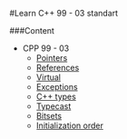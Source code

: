 #Learn C++ 99 - 03 standart

###Content
- CPP 99 - 03
  - [Pointers](https://github.com/learn-langs/cpp/blob/master/cpp99-03/pointers.cpp)
  - [References](https://github.com/learn-langs/cpp/blob/master/cpp99-03/references.cpp)
  - [Virtual](https://github.com/learn-langs/cpp/blob/master/cpp99-03/virtual.cpp)
  - [Exceptions](https://github.com/learn-langs/cpp/blob/master/cpp99-03/exceptions.cpp)
  - [C++ types](https://github.com/learn-langs/cpp/blob/master/cpp99-03/types.cpp)
  - [Typecast](https://github.com/learn-langs/cpp/blob/master/cpp99-03/typecast.cpp)
  - [Bitsets](https://github.com/learn-langs/cpp/blob/master/cpp99-03/bits.cpp)
  - [Initialization order](https://github.com/learn-langs/cpp/blob/master/cpp99-03/initialization_order.cpp)
